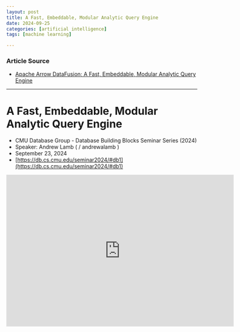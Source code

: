 ```yaml
---
layout: post
title: A Fast, Embeddable, Modular Analytic Query Engine
date: 2024-09-25
categories: [artificial intelligence]
tags: [machine learning]

---
```


### Article Source


* [Apache Arrow DataFusion; A Fast, Embeddable, Modular Analytic Query Engine](https://www.youtube.com/watch?v=iJhRbDFJjbg)

---



# A Fast, Embeddable, Modular Analytic Query Engine

* CMU Database Group - Database Building Blocks Seminar Series (2024)
* Speaker: Andrew Lamb (  / andrewalamb  )
* September 23, 2024
* [https://db.cs.cmu.edu/seminar2024/#db1](https://db.cs.cmu.edu/seminar2024/#db1)


<iframe width="600" height="400" src="https://www.youtube.com/embed/iJhRbDFJjbg?si=tVW71rTXCM2g9sQx" title="YouTube video player" frameborder="0" allow="accelerometer; autoplay; clipboard-write; encrypted-media; gyroscope; picture-in-picture; web-share" referrerpolicy="strict-origin-when-cross-origin" allowfullscreen></iframe>
